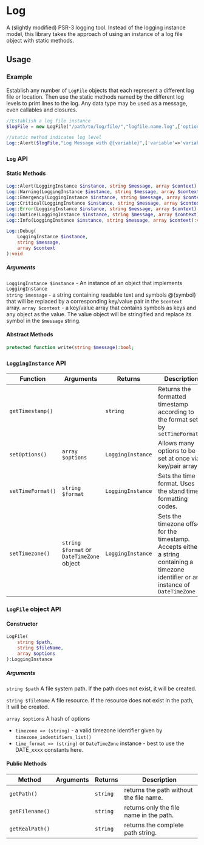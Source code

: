 # Log
A (slightly modified) PSR-3 logging tool. Instead of the logging instance model, this library takes the approach of using an instance of a log file object with static methods. 
## Usage
### Example
Establish any number of `LogFile` objects that each represent a different log file or location. Then use the static methods named by the different log levels to print lines to the log. Any data type may be used as a message, even callables and closures.
```php
//Establish a log file instance
$logFile = new LogFile("/path/to/log/file/","logfile.name.log",['option'=>'value']);

//static method indicates log level
Log::Alert($logFile,"Log Message with @{variable}",['variable'=>'variables!']);
```
### `Log` API
#### Static Methods
```php
Log::Alert(LoggingInstance $instance, string $message, array $context):void
Log::Warning(LoggingInstance $instance, string $message, array $context):void
Log::Emergency(LoggingInstance $instance, string $message, array $context):void
Log::Critical(LoggingInstance $instance, string $message, array $context):void
Log::Error(LoggingInstance $instance, string $message, array $context):void
Log::Notice(LoggingInstance $instance, string $message, array $context):void
Log::Info(LoggingInstance $instance, string $message, array $context):void

Log::Debug(
    LoggingInstance $instance,
    string $message, 
    array $context
):void
```
##### Arguments
`LoggingInstance $instance` - An instance of an object that implements `LoggingInstance`<br/>
`string $message` - a string containing readable text and symbols @{symbol} that will be replaced by a corresponding key/value pair in the `$context` array.
`array $context` - a key/value array that contains symbols as keys and any object as the value. The value object will be stringified and replace its symbol in the `$message` string. 
#### Abstract Methods
```php
protected function write(string $message):bool;
```
### `LoggingInstance` API

| Function          | Arguments                                 | Returns           | Description                                                                                                                           |
|-------------------|-------------------------------------------|-------------------|---------------------------------------------------------------------------------------------------------------------------------------|
| `getTimestamp()`  |                                           | `string`          | Returns the formatted timestamp according to the format set by `setTimeFormat()`                                                      |
| `setOptions()`    | `array $options`                          | `LoggingInstance` | Allows many options to be set at once via a key/pair array                                                                            |
| `setTimeFormat()` | `string $format`                          | `LoggingInstance` | Sets the time format. Uses the stand time formatting codes.                                                                           |       
| `setTimezone()`   | `string $format` or `DateTimeZone` object | `LoggingInstance` | Sets the timezone offset for the timestamp. Accepts either a string containing a timezone identifier or an instance of `DateTimeZone` |       

### `LogFile` object API
#### Constructor
```php
LogFile(
    string $path, 
    string $fileName, 
    array $options
):LoggingInstance
```
##### Arguments
`string $path` A file system path.  If the path does not exist, it will be created.

`string $fileName` A file resource. If the resource does not exist in the path, it will be created.

`array $options` A hash of options

- `timezone => (string)` - a valid timezone identifier given by `timezone_indentifiers_list()`
- `time_format => (string)` or `DateTimeZone` instance - best to use the DATE_xxxx constants here. 

#### Public Methods
| Method          | Arguments | Returns  | Description                             |
|-----------------|-----------|----------|-----------------------------------------|
| `getPath()`     |           | `string` | returns the path without the file name. |
| `getFilename()` |           | `string` | returns only the file name in the path. |
| `getRealPath()` |           | `string` | returns the complete path string.       |


